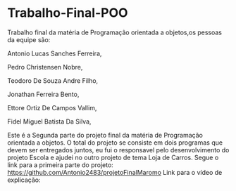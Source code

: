 # Trabalho-Final-POO
Trabalho final da matéria de Programação orientada a objetos,os pessoas da equipe são:	

Antonio Lucas Sanches Ferreira,

Pedro Christensen Nobre,

Teodoro De Souza Andre Filho,

Jonathan Ferreira Bento,

Ettore Ortiz De Campos Vallim,

Fidel Miguel Batista Da Silva,

Este é a Segunda parte do projeto final da matéria de Programação orientada a objetos.
O total do projeto se consiste em dois programas que devem ser entregados juntos, eu fui o responsavel pelo desenvolvimento do projeto Escola e ajudei no outro projeto de tema Loja de Carros.
Segue o link para a primeira parte do projeto:
https://github.com/Antonio2483/projetoFinalMaromo
Link para o vídeo de explicação:

